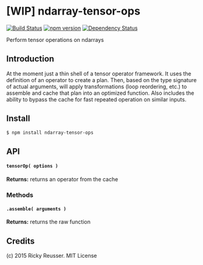 # [WIP] ndarray-tensor-ops

[![Build Status](https://travis-ci.org/scijs/ndarray-tensor-ops.svg)](https://travis-ci.org/scijs/ndarray-tensor-ops) [![npm version](https://badge.fury.io/js/ndarray-tensor-ops.svg)](http://badge.fury.io/js/ndarray-tensor-ops) [![Dependency Status](https://david-dm.org/scijs/ndarray-tensor-ops.svg)](https://david-dm.org/scijs/ndarray-tensor-ops)

Perform tensor operations on ndarrays


## Introduction

At the moment just a thin shell of a tensor operator framework. It uses the definition of an operator to create a plan. Then, based on the type signature of actual arguments, will apply transformations (loop reordering, etc.) to assemble and cache that plan into an optimized function. Also includes the ability to bypass the cache for fast repeated operation on similar inputs.

## Install

```sh
$ npm install ndarray-tensor-ops
```


## API

#### `tensorOp( options )`

**Returns:** returns an operator from the cache 

### Methods

#### `.assemble( arguments )`

**Returns:** returns the raw function


## Credits

(c) 2015 Ricky Reusser. MIT License
